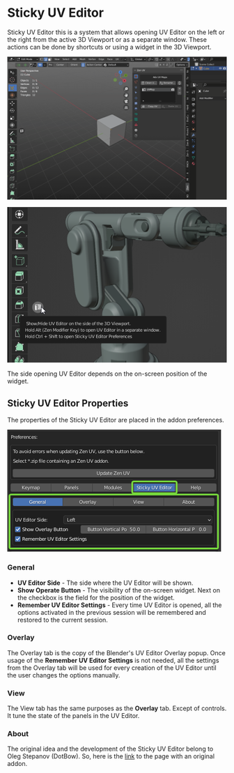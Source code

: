 # Sticky UV Editor

Sticky UV Editor this is a system that allows opening UV Editor on the left or the right from the active 3D Viewport or as a separate window. These actions can be done by shortcuts or using a widget in the 3D Viewport.

![](img/screen/sticky_uv_editor/sticky_uv_editor_preview.gif) 

![](img/screen/sticky_uv_editor/stk_widget.png)

The side opening UV Editor depends on the on-screen position of the widget.

## Sticky UV Editor Properties

The properties of the Sticky UV Editor are placed in the addon preferences.

![](img/screen/sticky_uv_editor/stk_uv_ed_prefs.png)

### General

 - **UV Editor Side** - The side where the UV Editor will be shown.
 - **Show Operate Button** - The visibility of the on-screen widget. Next on the checkbox is the field for the position of the widget.
 - **Remember UV Editor Settings** - Every time UV Editor is opened, all the options activated in the previous session will be remembered and restored to the current session.

### Overlay

The Overlay tab is the copy of the Blender's UV Editor Overlay popup. Once usage of the **Remember UV Editor Settings** is not needed, all the settings from the Overlay tab will be used for every creation of the UV Editor until the user changes the options manually.

### View

The View tab has the same purposes as the **Overlay** tab. Except of controls. It tune the state of the panels in the UV Editor.

### About

The original idea and the development of the Sticky UV Editor belong to Oleg Stepanov (DotBow).
So, here is the [link](https://github.com/DotBow/Blender-Sticky-UV-Editor-Add-on) to the page with an original addon.